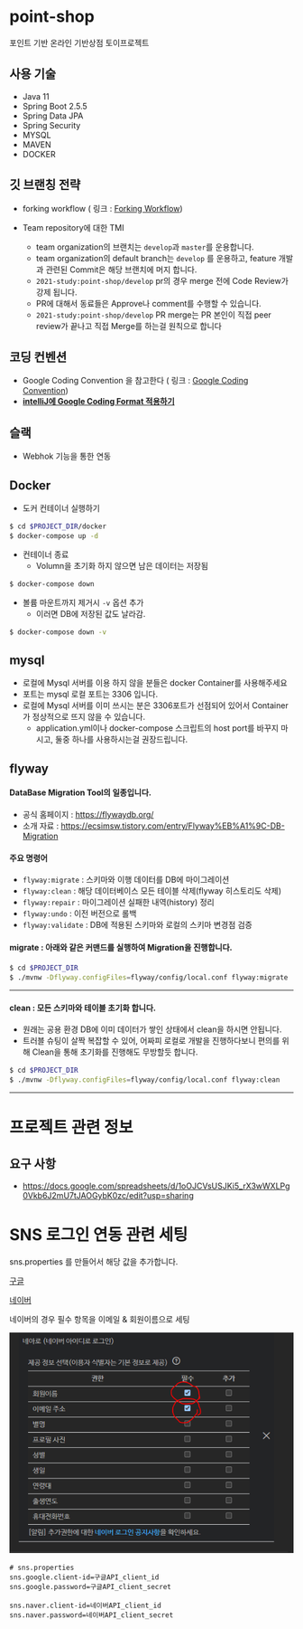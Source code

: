 # point-shop

포인트 기반 온라인 기반상점 토이프로젝트

## 사용 기술

* Java 11
* Spring Boot 2.5.5
* Spring Data JPA
* Spring Security
* MYSQL
* MAVEN
* DOCKER

## 깃 브랜칭 전략

* forking workflow   (
  링크 : [Forking Workflow](https://gmlwjd9405.github.io/2017/10/28/how-to-collaborate-on-GitHub-2.html))

* Team repository에 대한 TMI
    * team organization의 브랜치는 ```develop```과 ```master```를 운용합니다.
    * team organization의 default branch는 ```develop``` 를 운용하고, feature 개발과 관련된 Commit은 해당 브랜치에 머지 합니다.
    * ```2021-study:point-shop/develop``` pr의 경우 merge 전에 Code Review가 강제 됩니다.
    * PR에 대해서 동료들은 Approve나 comment를 수행할 수 있습니다.
    * ```2021-study:point-shop/develop``` PR merge는 PR 본인이 직접 peer review가 끝나고 직접 Merge를 하는걸 원칙으로 합니다

## 코딩 컨벤션

* Google Coding Convention 을 참고한다 ( 링크 : [Google Coding Convention](https://google.github.io/styleguide/javaguide.html))
* **[intelliJ에 Google Coding Format 적용하기](https://github.com/2021-study/point-shop/wiki/IntelliJ-Google-Code-Style-%EC%A0%81%EC%9A%A9-%EB%B0%A9%EB%B2%95)**

## 슬랙

* Webhok 기능을 통한 연동


## Docker

* 도커 컨테이너 실행하기
```bash
$ cd $PROJECT_DIR/docker
$ docker-compose up -d
```

* 컨테이너 종료
  * Volumn을 초기화 하지 않으면 남은 데이터는 저장됨

```bash
$ docker-compose down
```
* 볼륨 마운트까지 제거시 ```-v``` 옵션 추가
  * 이러면 DB에 저장된 값도 날라감.

```bash
$ docker-compose down -v
```

## mysql
* 로컬에 Mysql 서버를 이용 하지 않을 분들은 docker Container를 사용해주세요
* 포트는 mysql 로컬 포트는 3306 입니다.
* 로컬에 Mysql 서버를 이미 쓰시는 분은 3306포트가 선점되어 있어서 Container가 정상적으로 뜨지 않을 수 있습니다.
  * application.yml이나 docker-compose 스크립트의 host port를 바꾸지 마시고, 둘중 하나를 사용하시는걸 권장드립니다.


## flyway

#### DataBase Migration Tool의 일종입니다.
* 공식 홈페이지 : https://flywaydb.org/
* 소개 자료 : https://ecsimsw.tistory.com/entry/Flyway%EB%A1%9C-DB-Migration

#### 주요 명령어
* ```flyway:migrate``` : 스키마와 이행 데이터를 DB에 마이그레이션
* ```flyway:clean``` : 해당 데이터베이스 모든 테이블 삭제(flyway 히스토리도 삭제) 
* ```flyway:repair``` : 마이그레이션 실패한 내역(history) 정리
* ```flyway:undo``` : 이전 버전으로 롤백
* ```flyway:validate``` : DB에 적용된 스키마와 로컬의 스키마 변경점 검증

#### migrate : 아래와 같은 커맨드를 실행하여 Migration을 진행합니다.
```bash
$ cd $PROJECT_DIR
$ ./mvnw -Dflyway.configFiles=flyway/config/local.conf flyway:migrate
```
-------

#### clean : 모든 스키마와 테이블 초기화 합니다.
* 원래는 공용 환경 DB에 이미 데이터가 쌓인 상태에서 clean을 하시면 안됩니다.
* 트러블 슈팅이 살짝 복잡할 수 있어, 어짜피 로컬로 개발을 진행하다보니 편의를 위해 Clean을 통해 초기화를 진행해도 무방할듯 합니다.

```bash
$ cd $PROJECT_DIR
$ ./mvnw -Dflyway.configFiles=flyway/config/local.conf flyway:clean
```
-------

# 프로젝트 관련 정보 
## 요구 사항
* https://docs.google.com/spreadsheets/d/1oOJCVsUSJKi5_rX3wWXLPg0Vkb6J2mU7tJAOGybK0zc/edit?usp=sharing


# SNS 로그인 연동 관련 세팅

sns.properties 를 만들어서 해당 값을 추가합니다.

[구글](https://www.google.com/search?q=spring+security+google+login+%EC%84%B8%ED%8C%85&oq=spring+security+google+login+%EC%84%B8%ED%8C%85&aqs=chrome..69i57j0i30l2j0i8i30l2&sourceid=chrome&ie=UTF-8)

[네이버](https://developers.naver.com/docs/common/openapiguide/appregister.md)

네이버의 경우 필수 항목을 이메일 & 회원이름으로 세팅

![img.png](img.png)

```text
# sns.properties
sns.google.client-id=구글API_client_id
sns.google.password=구글API_client_secret

sns.naver.client-id=네이버API_client_id
sns.naver.password=네이버API_client_secret
```